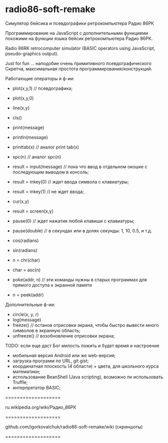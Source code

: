 ﻿radio86-soft-remake
===================

Симулятор бейсика и псевдографики ретрокомпьютера Радио 86РК

Программирование на JavaScript c дополнительными функциями похожими на функции языка бейсик ретрокомпьютера Радио 86РК.

Radio 86RK retrocomputer simulator (BASIC operators using JavaScript, pseudo-graphics output).

Just for fun ... наподобие очень примитивного псевдографического Скретча, максимальная простота программирования/конструкций.

Работающие операторы и ф-ии: 

* plot(x,y,1) // псевдографика;
* plot(x,y,0)
* line(x,y)

* cls()

* print(message)
* println(message)
* printtab(x) // аналог print tab(x)

* spc(n) // аналог spc(n)

* result = input(message) // пока что ввод в отдельном окошке с последующим выводом в консоль;

* result = inkey(0) // ждет ввода символа с клавиатуры;
* result = inkey(1) // не ждет ввода;

* cur(x,y)
* result = screen(x,y)

* pause(0) // ждет нажатия любой клавиши с клавиатуры;
* pause(double) // в секундах или в долях секунды: 1, 10, 0.5, и т.д.

* cos(radians)
* sin(radians)

* n = chr(char)
* char = asc(n)

* poke(addr, n) // эти команды нужны в старых программах для прямого доступа к экранной памяти
* n = peek(addr)

Дополнительные ф-ии:

* circle(x, y, r)
* log(message)
* freeze() // останов отрисовки экрана, чтобы быстро вывести много символов в экранную область;
* unfreeze() // возобновление отрисовки экрана;

TODO: если еще даст Бог милость пожить и будет время и настроение

* мобильная версия Android или же web-версия;
* загрузка программ по URL, git gist;
* координатная плоскость (4 области) + цвета, для школьного курса математики;
* использование BeanShell (Java scripting), возможно ли использовать Truffle;
* интерпретатор BASIC;

===================

ru.wikipedia.org/wiki/Радио_86РК

===================

github.com/igorkovalchuk/radio86-soft-remake/wiki (скриншоты)

===================
